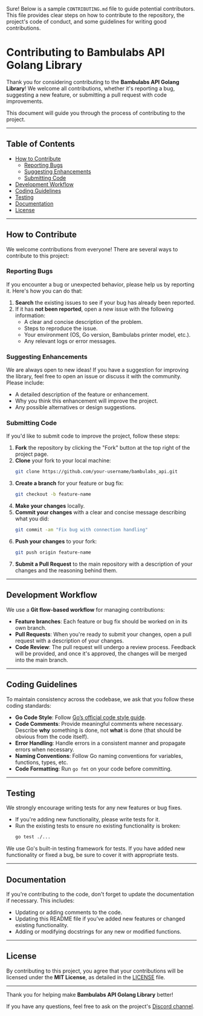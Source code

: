Sure! Below is a sample `CONTRIBUTING.md` file to guide potential contributors. This file provides clear steps on how to contribute to the repository, the project's code of conduct, and some guidelines for writing good contributions.

# Contributing to Bambulabs API Golang Library

Thank you for considering contributing to the **Bambulabs API Golang Library**! We welcome all contributions, whether it's reporting a bug, suggesting a new feature, or submitting a pull request with code improvements.

This document will guide you through the process of contributing to the project.

---

## Table of Contents

- [How to Contribute](#how-to-contribute)
  - [Reporting Bugs](#reporting-bugs)
  - [Suggesting Enhancements](#suggesting-enhancements)
  - [Submitting Code](#submitting-code)
- [Development Workflow](#development-workflow)
- [Coding Guidelines](#coding-guidelines)
- [Testing](#testing)
- [Documentation](#documentation)
- [License](#license)

---

## How to Contribute

We welcome contributions from everyone! There are several ways to contribute to this project:

### Reporting Bugs

If you encounter a bug or unexpected behavior, please help us by reporting it. Here's how you can do that:

1. **Search** the existing issues to see if your bug has already been reported.
2. If it has **not been reported**, open a new issue with the following information:
   - A clear and concise description of the problem.
   - Steps to reproduce the issue.
   - Your environment (OS, Go version, Bambulabs printer model, etc.).
   - Any relevant logs or error messages.

### Suggesting Enhancements

We are always open to new ideas! If you have a suggestion for improving the library, feel free to open an issue or discuss it with the community. Please include:

- A detailed description of the feature or enhancement.
- Why you think this enhancement will improve the project.
- Any possible alternatives or design suggestions.

### Submitting Code

If you'd like to submit code to improve the project, follow these steps:

1. **Fork** the repository by clicking the "Fork" button at the top right of the project page.
2. **Clone** your fork to your local machine:
   ```bash
   git clone https://github.com/your-username/bambulabs_api.git
   ```
3. **Create a branch** for your feature or bug fix:
   ```bash
   git checkout -b feature-name
   ```
4. **Make your changes** locally.
5. **Commit your changes** with a clear and concise message describing what you did:
   ```bash
   git commit -am "Fix bug with connection handling"
   ```
6. **Push your changes** to your fork:
   ```bash
   git push origin feature-name
   ```
7. **Submit a Pull Request** to the main repository with a description of your changes and the reasoning behind them.

---

## Development Workflow

We use a **Git flow-based workflow** for managing contributions:

- **Feature branches**: Each feature or bug fix should be worked on in its own branch.
- **Pull Requests**: When you're ready to submit your changes, open a pull request with a description of your changes.
- **Code Review**: The pull request will undergo a review process. Feedback will be provided, and once it's approved, the changes will be merged into the main branch.

---

## Coding Guidelines

To maintain consistency across the codebase, we ask that you follow these coding standards:

- **Go Code Style**: Follow [Go’s official code style guide](https://golang.org/doc/effective_go.html).
- **Code Comments**: Provide meaningful comments where necessary. Describe **why** something is done, not **what** is done (that should be obvious from the code itself).
- **Error Handling**: Handle errors in a consistent manner and propagate errors when necessary.
- **Naming Conventions**: Follow Go naming conventions for variables, functions, types, etc.
- **Code Formatting**: Run `go fmt` on your code before committing.

---

## Testing

We strongly encourage writing tests for any new features or bug fixes.

- If you're adding new functionality, please write tests for it.
- Run the existing tests to ensure no existing functionality is broken:
  ```bash
  go test ./...
  ```

We use Go's built-in testing framework for tests. If you have added new functionality or fixed a bug, be sure to cover it with appropriate tests.

---

## Documentation

If you're contributing to the code, don't forget to update the documentation if necessary. This includes:

- Updating or adding comments to the code.
- Updating this README file if you’ve added new features or changed existing functionality.
- Adding or modifying docstrings for any new or modified functions.

---

## License

By contributing to this project, you agree that your contributions will be licensed under the **MIT License**, as detailed in the [LICENSE](LICENSE) file.

---

Thank you for helping make **Bambulabs API Golang Library** better!

If you have any questions, feel free to ask on the project's [Discord channel](https://discord.gg/7wmQ6kGBef).
